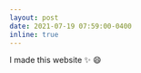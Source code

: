 ```yaml
---
layout: post
date: 2021-07-19 07:59:00-0400
inline: true
---
```


I made this website :sparkles: :smile:
